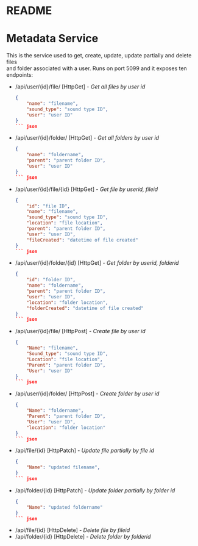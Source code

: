# README
# Metadata Service
This is the service used to get, create, update, update partially and delete files  
and folder associated with a user. Runs on port 5099 and it exposes ten endpoints:  
* /api/user/{id}/file/ [HttpGet] - _Get all files by user id_  
    ``` json
    {
        "name": "filename",
        "sound_type": "sound type ID",
        "user": "user ID"
    }
    ``` json
* /api/user/{id}/folder/ [HttpGet] - _Get all folders by user id_  
    ``` json
    {
        "name": "foldername",
        "parent": "parent folder ID",
        "user": "user ID"
    }
    ``` json
* /api/user/{id}/file/{id} [HttpGet] - _Get file by userid, fileid_  
    ``` json
    {
        "id": "file ID",
        "name": "filename",
        "sound_type": "sound type ID",
        "location": "file location",
        "parent": "parent folder ID",
        "user": "user ID",
        "fileCreated": "datetime of file created"
    }
    ``` json
* /api/user/{id}/folder/{id} [HttpGet] - _Get folder by userid, folderid_  
    ``` json
    {
        "id": "folder ID",
        "name": "foldername",
        "parent": "parent folder ID",
        "user": "user ID",
        "location": "folder location",
        "folderCreated": "datetime of file created"
    }
    ``` json
* /api/user/{id}/file/ [HttpPost] - _Create file by user id_  
    ``` json
    {
        "Name": "filename",
        "Sound_type": "sound type ID",
        "Location": "file location",
        "Parent": "parent folder ID",
        "User": "user ID"
    }
    ``` json
* /api/user/{id}/folder/ [HttpPost] - _Create folder by user id_  
    ``` json
    {
        "Name": "foldername",
        "Parent": "parent folder ID",
        "User": "user ID",
        "location": "folder location"
    }
    ``` json
* /api/file/{id} [HttpPatch] - _Update file partially by file id_  
    ``` json
    {
        "Name": "updated filename",
    }
    ``` json
* /api/folder/{id} [HttpPatch] - _Update folder partially by folder id_  
    ``` json
    {
        "Name": "updated foldername"
    }
    ``` json
* /api/file/{id} [HttpDelete] - _Delete file by fileid_  
* /api/folder/{id} [HttpDelete] - _Delete folder by folderid_  